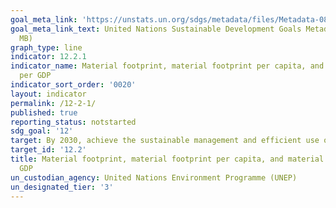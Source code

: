 ```yaml
---
goal_meta_link: 'https://unstats.un.org/sdgs/metadata/files/Metadata-08-04-01.pdf '
goal_meta_link_text: United Nations Sustainable Development Goals Metadata (PDF 4.0
  MB)
graph_type: line
indicator: 12.2.1
indicator_name: Material footprint, material footprint per capita, and material footprint
  per GDP
indicator_sort_order: '0020'
layout: indicator
permalink: /12-2-1/
published: true
reporting_status: notstarted
sdg_goal: '12'
target: By 2030, achieve the sustainable management and efficient use of natural resources
target_id: '12.2'
title: Material footprint, material footprint per capita, and material footprint per
  GDP
un_custodian_agency: United Nations Environment Programme (UNEP)
un_designated_tier: '3'
---
```

